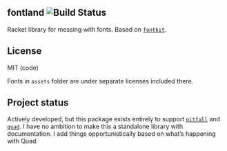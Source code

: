 ## fontland ![Build Status](https://github.com/mbutterick/fontland/workflows/CI/badge.svg)

Racket library for messing with fonts. Based on [`fontkit`](https://github.com/foliojs/fontkit).


## License


MIT (code)

Fonts in `assets` folder are under separate licenses included there.


## Project status

Actively developed, but this package exists entirely to support [`pitfall`](https://github.com/mbutterick/pitfall) and [`quad`](https://github.com/mbutterick/quad). I have no ambition to make this a standalone library with documentation. I add things opportunistically based on what’s happening with Quad.
